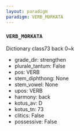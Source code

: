 ```yaml
---
layout: paradigm
paradigm: VERB_MORKATA
---
```

### ` VERB_MORKATA `

Dictionary class73 back 0~k
* grade_dir: strengthen
* plurale_tantum: False
* pos: VERB
* stem_diphthong: None
* stem_vowel: None
* upos: VERB
* harmony: back
* kotus_av: D
* kotus_tn: 73
* clitics: False
* possessive: False
